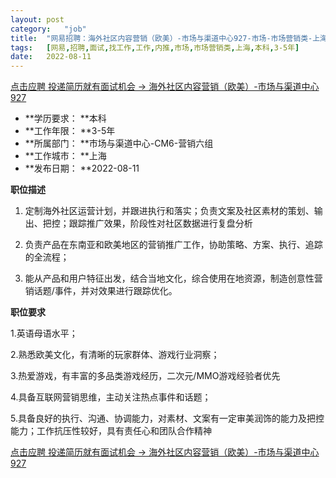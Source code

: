 ```yaml
---
layout:	post
category:	"job"
title:	"网易招聘：海外社区内容营销（欧美）-市场与渠道中心927-市场-市场营销类-上海本科3-5年"
tags:	[网易,招聘,面试,找工作,工作,内推,市场,市场营销类,上海,本科,3-5年]
date:	2022-08-11
---
```


[点击应聘 投递简历就有面试机会 ->  海外社区内容营销（欧美）-市场与渠道中心927](http://mobile.bole.netease.com/bole/boleDetail?id=42272&employeeId=346f03c3cda5f04c&key=all)



- **学历要求： **本科
- **工作年限： **3-5年
- **所属部门： **市场与渠道中心-CM6-营销六组
- **工作城市： **上海
- **发布日期： **2022-08-11



**职位描述**

1. 定制海外社区运营计划，并跟进执行和落实；负责文案及社区素材的策划、输出、把控；跟踪推广效果，阶段性对社区数据进行复盘分析

2. 负责产品在东南亚和欧美地区的营销推广工作，协助策略、方案、执行、追踪的全流程；

3. 能从产品和用户特征出发，结合当地文化，综合使用在地资源，制造创意性营销话题/事件，并对效果进行跟踪优化。



**职位要求**

1.英语母语水平；

2.熟悉欧美文化，有清晰的玩家群体、游戏行业洞察；

3.热爱游戏，有丰富的多品类游戏经历，二次元/MMO游戏经验者优先

4.具备互联网营销思维，主动关注热点事件和话题；

5.具备良好的执行、沟通、协调能力，对素材、文案有一定审美润饰的能力及把控能力；工作抗压性较好，具有责任心和团队合作精神



[点击应聘 投递简历就有面试机会 ->  海外社区内容营销（欧美）-市场与渠道中心927](http://mobile.bole.netease.com/bole/boleDetail?id=42272&employeeId=346f03c3cda5f04c&key=all)